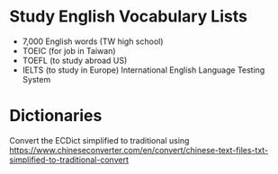 # Study English Vocabulary Lists

- 7,000 English words (TW high school)
- TOEIC (for job in Taiwan)
- TOEFL (to study abroad US)
- IELTS (to study in Europe) International English Language Testing System

# Dictionaries

Convert the ECDict simplified to traditional using https://www.chineseconverter.com/en/convert/chinese-text-files-txt-simplified-to-traditional-convert